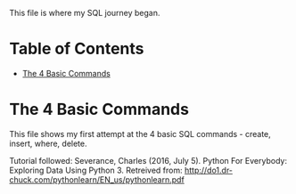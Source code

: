 This file is where my SQL journey began.

# Table of Contents

* [The 4 Basic Commands](#The-4-Basic-Commands)

# The 4 Basic Commands

This file shows my first attempt at the 4 basic SQL commands - create, insert, where, delete. 

Tutorial followed: Severance, Charles (2016, July 5). Python For Everybody: Exploring Data Using Python 3. Retreived from: http://do1.dr-chuck.com/pythonlearn/EN_us/pythonlearn.pdf

